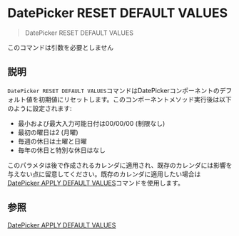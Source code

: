 # DatePicker RESET DEFAULT VALUES

> DatePicker RESET DEFAULT VALUES 

このコマンドは引数を必要としません

## 説明

`DatePicker RESET DEFAULT VALUES`コマンドはDatePickerコンポーネントのデフォルト値を初期値にリセットします。このコンポーネントメソッド実行後は以下のように設定されます:    

* 最小および最大入力可能日付は00/00/00 (制限なし)
* 最初の曜日は2 (月曜)
* 毎週の休日は土曜と日曜
* 毎年の休日と特別な休日はなし

このパラメタは後で作成されるカレンダに適用され、既存のカレンダには影響を与えない点に留意してください。既存のカレンダに適用したい場合は[DatePicker APPLY DEFAULT VALUES](DatePicker%20APPLY%20DEFAULT%20VALUES.ja.md)コマンドを使用します。

## 参照

[DatePicker APPLY DEFAULT VALUES](DatePicker%20APPLY%20DEFAULT%20VALUES.ja.md)
